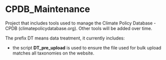 # CPDB_Maintenance

Project that includes tools used to manage  the Climate Policy Database - CPDB (climatepolicydatabase.org). Other tools will be added over time.

The prefix DT means data treatment, it currently includes:
- the script **DT_pre_upload** is used to ensure the file used for bulk upload matches all taxonomies on the website.
